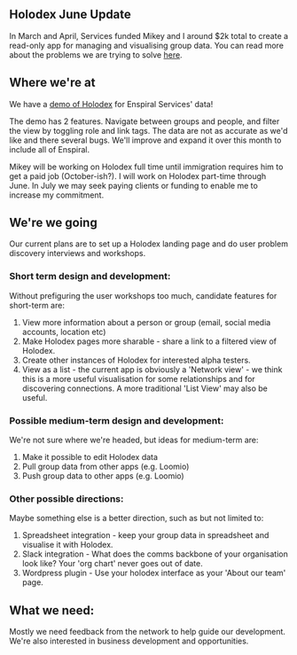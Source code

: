 ## Holodex June Update

In March and April, Services funded Mikey and I around $2k total to create a read-only app for managing and visualising group data. You can read more about the problems we are trying to solve [here](https://github.com/open-app/holodex/blob/master/comms/value-propositions.md).

## Where we're at

We have a [demo of Holodex](http://holodex.enspiral.info/) for Enspiral Services' data!

The demo has 2 features. Navigate between groups and people, and filter the view by toggling role and link tags. The data are not as accurate as we'd like and there several bugs. We'll improve and expand it over this month to include all of Enspiral.

Mikey will be working on Holodex full time until immigration requires him to get a paid job (October-ish?). I will work on Holodex part-time through June. In July we may seek paying clients or funding to enable me to increase my commitment.

## We're we going

Our current plans are to set up a Holodex landing page and do user problem discovery interviews and workshops.

### Short term design and development:

Without prefiguring the user workshops too much, candidate features for short-term are:

1. View more information about a person or group (email, social media accounts, location etc)
1. Make Holodex pages more sharable - share a link to a filtered view of Holodex.
1. Create other instances of Holodex for interested alpha testers.
1. View as a list - the current app is obviously a  'Network view' - we think this is a more useful visualisation for some relationships and for discovering connections. A more traditional 'List View' may also be useful.

### Possible medium-term design and development:

We're not sure where we're headed, but ideas for medium-term are:

1. Make it possible to edit Holodex data
1. Pull group data from other apps (e.g. Loomio)
1. Push group data to other apps (e.g. Loomio)

### Other possible directions:

Maybe something else is a better direction, such as but not limited to:

1. Spreadsheet integration - keep your group data in spreadsheet and visualise it with Holodex.
1. Slack integration - What does the comms backbone of your organisation look like? Your 'org chart' never goes out of date.
1. Wordpress plugin - Use your holodex interface as your 'About our team' page.

## What we need:

Mostly we need feedback from the network to help guide our development. We're also interested in business development and opportunities.
